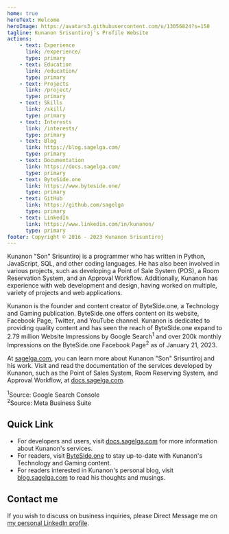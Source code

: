 ```yaml
---
home: true
heroText: Welcome
heroImage: https://avatars3.githubusercontent.com/u/13056824?s=150
tagline: Kunanon Srisuntiroj's Profile Website
actions:
    - text: Experience
      link: /experience/
      type: primary
    - text: Education
      link: /education/
      type: primary
    - text: Projects
      link: /project/
      type: primary
    - text: Skills
      link: /skill/
      type: primary
    - text: Interests
      link: /interests/
      type: primary
    - text: Blog
      link: https://blog.sagelga.com/
      type: primary
    - text: Documentation
      link: https://docs.sagelga.com/
      type: primary
    - text: ByteSide.one
      link: https://www.byteside.one/
      type: primary
    - text: GitHub
      link: https://github.com/sagelga
      type: primary
    - text: LinkedIn
      link: https://www.linkedin.com/in/kunanon/
      type: primary
footer: Copyright © 2016 - 2023 Kunanon Srisuntiroj
---
```


Kunanon "Son" Srisuntiroj is a programmer who has written in Python, JavaScript, SQL, and other coding languages. He has also been involved in various projects, such as developing a Point of Sale System (POS), a Room Reservation System, and an Approval Workflow. Additionally, Kunanon has experience with web development and design, having worked on multiple, variety of projects and web applications.

Kunanon is the founder and content creator of ByteSide.one, a Technology and Gaming publication. ByteSide.one offers content on its website, Facebook Page, Twitter, and YouTube channel. Kunanon is dedicated to providing quality content and has seen the reach of ByteSide.one expand to 2.79 million Website Impressions by Google Search<sup>1</sup> and over 200k monthly Impressions on the ByteSide.one Facebook Page<sup>2</sup> as of January 21, 2023.

At [sagelga.com](www.sagelga.com), you can learn more about Kunanon "Son" Srisuntiroj and his work. Visit and read the documentation of the services developed by Kunanon, such as the Point of Sales System, Room Reserving System, and Approval Workflow, at [docs.sagelga.com](docs.sagelga.com).

<sup>1</sup>Source: Google Search Console<br/>
<sup>2</sup>Source: Meta Business Suite

## Quick Link

-   For developers and users, visit [docs.sagelga.com](https://docs.sagelga.com/) for more information about Kunanon's services.
-   For readers, visit [ByteSide.one](https://byteside.one/th/) to stay up-to-date with Kunanon's Technology and Gaming content.
-   For readers interested in Kunanon's personal blog, visit [blog.sagelga.com](https://blog.sagelga.com/) to read his thoughts and musings.

## Contact me

If you wish to discuss on business inquiries, please Direct Message me on [my personal LinkedIn profile](https://www.linkedin.com/in/kunanon/).
